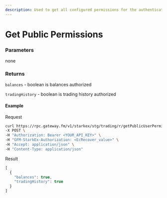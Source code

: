 ```yaml
---
description: Used to get all configured permissions for the authenticated user
---
```

# Get Public Permissions

### **Parameters**
none

### **Returns**
`balances` - boolean
is balances authorized

`tradingHistory` - boolean
is trading history authorized

#### **Example**

Request

```bash
curl https://rpc.gateway.fm/v1/starkex/stg/trading/r/getPublicUserPermissions \
-X POST \
-H "Authorization: Bearer <YOUR_API_KEY>" \
-H "GFM-StarkEx-Authorization: <EcRecover_value>" \
-H "Accept: application/json" \
-H "Content-Type: application/json"
```


Result

```javascript
[
  {
    "balances": true,
    "tradingHistory": true
  }
]
```
